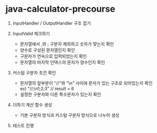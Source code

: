 # java-calculator-precourse

1. InputHandler / OutputHandler 구조 잡기


2. InputValid 체크하기
   - 문자열에서 ,와 ; 구분자 제외하고 숫자가 맞는지 확인
   - 양수로 구성된 문자열인지 확인
   - 구분자가 연속으로 입력되었는지 확인
   - 문자열의 마지막 인덱스의 문자가 양수인지 확인


3. 커스텀 구분자 조건 확인
   - 문자열의 앞부분이 "//"와 "\n" 사이에 문자가 있는 구조로 되어있는지 확인
   ex) "//;\n1;2;3"  // result = 6
   - 설정한 구분자와 다른 특수문자가 있는지 확인


4. 더하기 계산 함수 생성
   - 기본 구분자 방식과 커스텀 구분자 방식으로 나누어 생성


5. 테스트 진행
